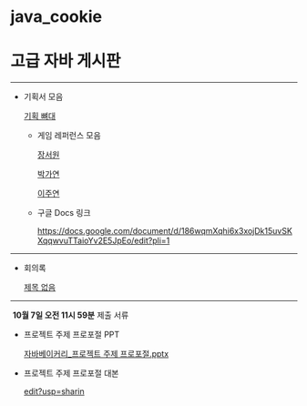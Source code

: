 # java_cookie
# 고급 자바 게시판

---

- 기획서 모음
    
    [기획 뼈대](https://www.notion.so/112dca3245b180e9a29fe52b3ad187cf?pvs=21)
    
    - 게임 레퍼런스 모음
        
        [장서원](https://www.notion.so/112dca3245b180b1b1d6fa13dfce7afa?pvs=21)
        
        [박가연](https://www.notion.so/112dca3245b180088b99e5d64470a75f?pvs=21)
        
        [이주연](https://www.notion.so/111dca3245b180efab87e659e9f61146?pvs=21)
        
    - 구글 Docs 링크
        
        https://docs.google.com/document/d/186wqmXqhi6x3xojDk15uvSKXqqwvuTTaioYv2E5JpEo/edit?pli=1
        

---

- 회의록
    
    [제목 없음](https://www.notion.so/111dca3245b18016a387db06b4456b5c?pvs=21)
    

---

 **10월 7일 오전 11시 59분** 제출 서류

- 프로젝트 주제 프로포절 PPT
    
    [자바베이커리_프로젝트 주제 프로포절.pptx](https://prod-files-secure.s3.us-west-2.amazonaws.com/58df5236-e522-4b1b-ba87-bda7413cf813/ec1a8537-043e-42ef-b91a-ddb2fb5ec64c/%EC%9E%90%EB%B0%94%EB%B2%A0%EC%9D%B4%EC%BB%A4%EB%A6%AC_%ED%94%84%EB%A1%9C%EC%A0%9D%ED%8A%B8_%EC%A3%BC%EC%A0%9C_%ED%94%84%EB%A1%9C%ED%8F%AC%EC%A0%88.pptx)
    
- 프로젝트 주제 프로포절 대본
    
    [edit?usp=sharin](https://docs.google.com/document/d/186wqmXqhi6x3xojDk15uvSKXqqwvuTTaioYv2E5JpEo/edit?usp=sharin)
    

